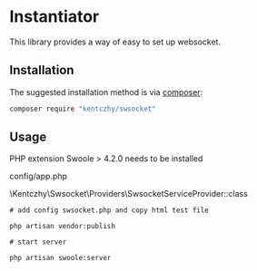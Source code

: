 # Instantiator

This library provides a way of easy to set up websocket.

## Installation

The suggested installation method is via [composer](https://getcomposer.org/):

```sh
composer require "kentczhy/swsocket"
```

## Usage

PHP extension Swoole > 4.2.0 needs to be installed

config/app.php

\Kentczhy\Swsocket\Providers\SwsocketServiceProvider::class


```shell script
# add config swsocket.php and copy html test file

php artisan vendor:publish
 
# start server

php artisan swoole:server
```
